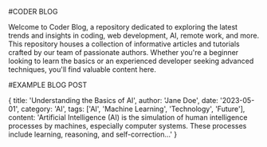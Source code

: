 #CODER BLOG

Welcome to Coder Blog, a repository dedicated to exploring the latest trends and insights in coding, web development, AI, remote work, and more. This repository houses a collection of informative articles and tutorials crafted by our team of passionate authors. Whether you're a beginner looking to learn the basics or an experienced developer seeking advanced techniques, you'll find valuable content here.

#EXAMPLE BLOG POST

{
  title: 'Understanding the Basics of AI',
  author: 'Jane Doe',
  date: '2023-05-01',
  category: 'AI',
  tags: ['AI', 'Machine Learning', 'Technology', 'Future'],
  content: 'Artificial Intelligence (AI) is the simulation of human intelligence processes by machines, especially computer systems. These processes include learning, reasoning, and self-correction...'
}

